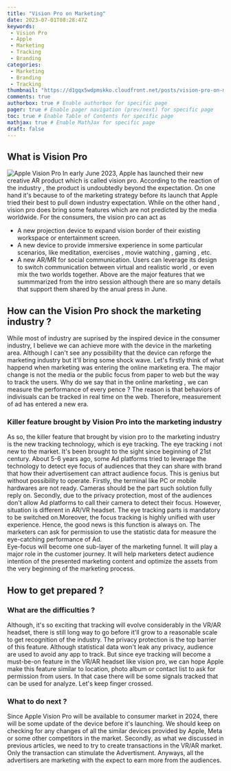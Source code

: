 ```yaml
---
title: "Vision Pro on Marketing"
date: 2023-07-01T08:28:47Z
keywords:
 - Vision Pro
 - Apple
 - Marketing
 - Tracking
 - Branding
categories:
 - Marketing
 - Branding
 - Tracking
thumbnail: "https://d1gqx5wdpmskko.cloudfront.net/posts/vision-pro-on-marketing/vision-pro-thumb.jpg"
comments: true
authorbox: true # Enable authorbox for specific page
pager: true # Enable pager navigation (prev/next) for specific page
toc: true # Enable Table of Contents for specific page
mathjax: true # Enable MathJax for specific page
draft: false
---
```


## What is Vision Pro
![Apple Vision Pro](https://d1gqx5wdpmskko.cloudfront.net/posts/vision-pro-on-marketing/vision-pro.jpeg)
  In early June 2023, Apple has launched their new creative AR product which is called vision pro. According to the reaction of the industry , the product is undoubtedly beyond the expectation. On one hand it's because to of the marketing strategy before its launch that Apple tried their best to pull down industry expectation. While on the other hand , vision pro does bring some features which are not predicted by the media worldwide. For the consumers, the vision pro can act as 
   * A new projection device to expand vision border of their existing workspace or entertainment screen. 
   * A new device to provide immersive experience in some particular scenarios, like meditation, exercises , movie watching , gaming , etc. 
   * A new AR/MR for social communication. Users can leverage its design to switch communication between virtual and realistic world , or even mix the two worlds together. 
Above are the major features that we summmarized from the intro session although there are so many details that support them shared by the anual press in June. 
## How can the Vision Pro shock the marketing industry ?
  While most of industry are suprised by the inspired device in the consumer industry, I believe we can achieve more with the device in the marketing area. Although I can't see any possibility that the device can reforge the marketing industry but it'll bring some shock wave. Let's firstly think of what happend when marketing was entering the online marketing era. The major change is not the media or the public focus from paper to web but the way to track the users.
  Why do we say that in the online marketing , we can measure the performance of every pence ? The reason is that behaviors of indivisuals can be tracked in real time on the web. Therefore, measurement of ad has entered a new era. 
### Killer feature brought by Vision Pro into the marketing industry
  As so, the killer feature that brought by vision pro to the marketing industry is the new tracking technology, which is eye tracking. The eye tracking i not new to the market. It's been brought to the sight since beginning of 21st century. About 5-6 years ago, some Ad platforms tried to leverage the technology to detect eye focus of audiences that they can share with brand that how their advertisement can attract audience focus. 
  This is genius but without possibility to operate. Firstly, the terminal like PC or mobile hardwares are not ready. Cameras should be the part such solution fully reply on. Secondly, due to the privacy protection, most of the audiences don't allow Ad platforms to call their camera to detect their focus. However, situation is different in AR/VR headset. The eye tracking parts is mandatory to be switched on.Moreover, the focus tracking is highly unified with user experience. 
  Hence, the good news is this function is always on. The marketers can ask for permission to use the statistic data for measure the eye-catching performance of Ad.  
  Eye-focus will become one sub-layer of the marketing funnel. It will play a major role in the customer journey. It will help marketers detect audience intention of the presented marketing content and optimize the assets from the very beginning of the marketing process. 
## How to get prepared ? 
###  What are the difficulties ? 
  Although, it's so exciting that tracking will evolve considerably in the VR/AR headset, there is still long way to go before it'll grow to a reasonable scale to get recognition of the industry. The privacy protection is the top barrier of this feature. Although statistical data won't leak any privacy, audience are used to avoid any app to track. But since eye tracking will become a must-be-on feature in the VR/AR headset like vision pro, we can hope Apple make this feature similar to location, photo album or contact list to ask for permission from users. In that case there will be some signals tracked that can be used for analyze. Let's  keep finger crossed.  
### What to do next ? 
  Since Apple Vision Pro will be available to consumer market in 2024, there will be some update of the device before it's launching. We should keep on checking for any changes of all the similar devices provided by Apple, Meta or some other competitors in the market. Secondly, as what we discussed in previous articles, we need to try to create transactions in the VR/AR market. Only the transaction can stimulate the Advertisment. Anyways, all the advertisers are marketing with the expect to earn more from the audiences. 
